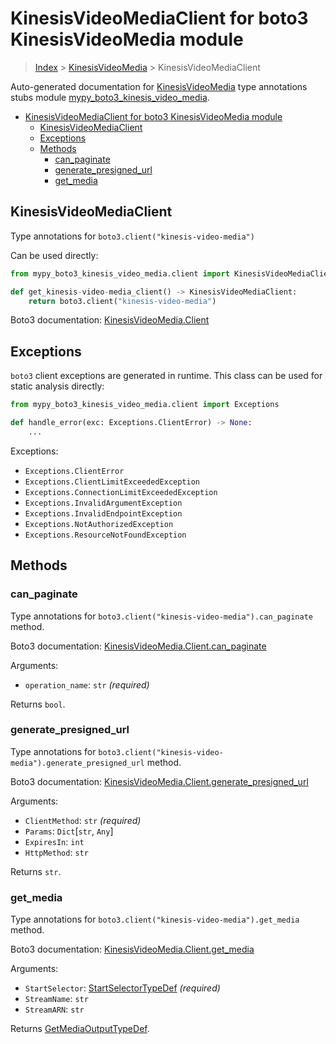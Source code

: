 # KinesisVideoMediaClient for boto3 KinesisVideoMedia module

> [Index](..) > [KinesisVideoMedia](.) > KinesisVideoMediaClient

Auto-generated documentation for
[KinesisVideoMedia](https://boto3.amazonaws.com/v1/documentation/api/latest/reference/services/kinesis-video-media.html#KinesisVideoMedia)
type annotations stubs module
[mypy_boto3_kinesis_video_media](https://pypi.org/project/mypy-boto3-kinesis-video-media/).

- [KinesisVideoMediaClient for boto3 KinesisVideoMedia module](#kinesisvideomediaclient-for-boto3-kinesisvideomedia-module)
  - [KinesisVideoMediaClient](#kinesisvideomediaclient)
  - [Exceptions](#exceptions)
  - [Methods](#methods)
    - [can_paginate](#can_paginate)
    - [generate_presigned_url](#generate_presigned_url)
    - [get_media](#get_media)

## KinesisVideoMediaClient

Type annotations for `boto3.client("kinesis-video-media")`

Can be used directly:

```python
from mypy_boto3_kinesis_video_media.client import KinesisVideoMediaClient

def get_kinesis-video-media_client() -> KinesisVideoMediaClient:
    return boto3.client("kinesis-video-media")
```

Boto3 documentation:
[KinesisVideoMedia.Client](https://boto3.amazonaws.com/v1/documentation/api/latest/reference/services/kinesis-video-media.html#KinesisVideoMedia.Client)

## Exceptions

`boto3` client exceptions are generated in runtime. This class can be used for
static analysis directly:

```python
from mypy_boto3_kinesis_video_media.client import Exceptions

def handle_error(exc: Exceptions.ClientError) -> None:
    ...
```

Exceptions:

- `Exceptions.ClientError`
- `Exceptions.ClientLimitExceededException`
- `Exceptions.ConnectionLimitExceededException`
- `Exceptions.InvalidArgumentException`
- `Exceptions.InvalidEndpointException`
- `Exceptions.NotAuthorizedException`
- `Exceptions.ResourceNotFoundException`

## Methods

### can_paginate

Type annotations for `boto3.client("kinesis-video-media").can_paginate` method.

Boto3 documentation:
[KinesisVideoMedia.Client.can_paginate](https://boto3.amazonaws.com/v1/documentation/api/latest/reference/services/kinesis-video-media.html#KinesisVideoMedia.Client.can_paginate)

Arguments:

- `operation_name`: `str` *(required)*

Returns `bool`.

### generate_presigned_url

Type annotations for
`boto3.client("kinesis-video-media").generate_presigned_url` method.

Boto3 documentation:
[KinesisVideoMedia.Client.generate_presigned_url](https://boto3.amazonaws.com/v1/documentation/api/latest/reference/services/kinesis-video-media.html#KinesisVideoMedia.Client.generate_presigned_url)

Arguments:

- `ClientMethod`: `str` *(required)*
- `Params`: `Dict`\[`str`, `Any`\]
- `ExpiresIn`: `int`
- `HttpMethod`: `str`

Returns `str`.

### get_media

Type annotations for `boto3.client("kinesis-video-media").get_media` method.

Boto3 documentation:
[KinesisVideoMedia.Client.get_media](https://boto3.amazonaws.com/v1/documentation/api/latest/reference/services/kinesis-video-media.html#KinesisVideoMedia.Client.get_media)

Arguments:

- `StartSelector`: [StartSelectorTypeDef](./type_defs.md#startselectortypedef)
  *(required)*
- `StreamName`: `str`
- `StreamARN`: `str`

Returns [GetMediaOutputTypeDef](./type_defs.md#getmediaoutputtypedef).
